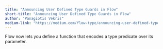 ```yaml
---
title: "Announcing User Defined Type Guards in Flow"
short-title: "Announcing User Defined Type Guards in Flow"
author: "Panagiotis Vekris"
medium-link: "https://medium.com/flow-type/announcing-user-defined-type-guards-in-flow-b979bb2e78cf"
---
```

Flow now lets you define a function that encodes a type predicate over its parameter.
